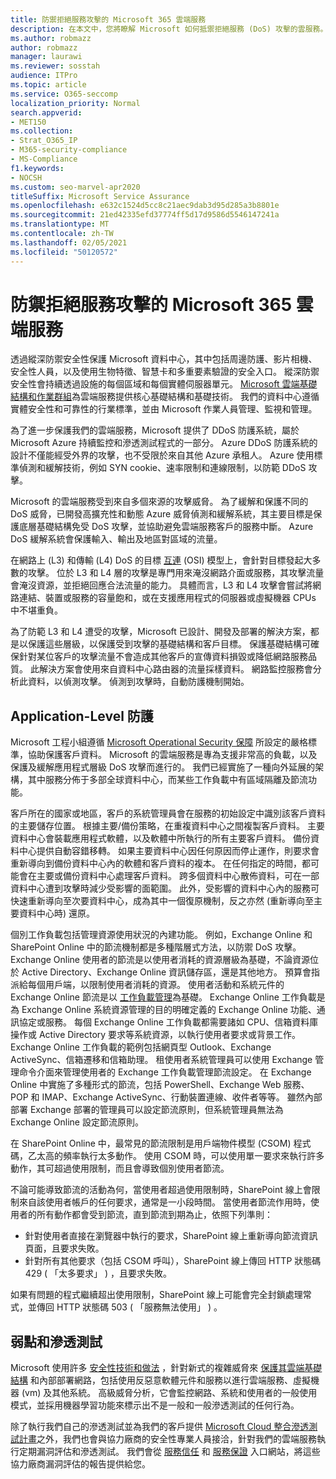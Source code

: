 ```yaml
---
title: 防禦拒絕服務攻擊的 Microsoft 365 雲端服務
description: 在本文中，您將瞭解 Microsoft 如何抵禦拒絕服務 (DoS) 攻擊的雲服務。
ms.author: robmazz
author: robmazz
manager: laurawi
ms.reviewer: sosstah
audience: ITPro
ms.topic: article
ms.service: O365-seccomp
localization_priority: Normal
search.appverid:
- MET150
ms.collection:
- Strat_O365_IP
- M365-security-compliance
- MS-Compliance
f1.keywords:
- NOCSH
ms.custom: seo-marvel-apr2020
titleSuffix: Microsoft Service Assurance
ms.openlocfilehash: e632c1524d5cc8c21aec9dab3d95d285a3b8801e
ms.sourcegitcommit: 21ed42335efd37774ff5d17d9586d5546147241a
ms.translationtype: MT
ms.contentlocale: zh-TW
ms.lasthandoff: 02/05/2021
ms.locfileid: "50120572"
---
```

# <a name="defending-microsoft-365-cloud-services-against-denial-of-service-attacks"></a>防禦拒絕服務攻擊的 Microsoft 365 雲端服務

透過縱深防禦安全性保護 Microsoft 資料中心，其中包括周邊防護、影片相機、安全性人員，以及使用生物特徵、智慧卡和多重要素驗證的安全入口。 縱深防禦安全性會持續透過設施的每個區域和每個實體伺服器單元。 [Microsoft 雲端基礎結構和作業群組](https://www.microsoft.com/cloud-platform/global-datacenters)為雲端服務提供核心基礎結構和基礎技術。 我們的資料中心遵循實體安全性和可靠性的行業標準，並由 Microsoft 作業人員管理、監視和管理。

為了進一步保護我們的雲端服務，Microsoft 提供了 DDoS 防護系統，屬於 Microsoft Azure 持續監控和滲透測試程式的一部分。 Azure DDoS 防護系統的設計不僅能經受外界的攻擊，也不受限於來自其他 Azure 承租人。 Azure 使用標準偵測和緩解技術，例如 SYN cookie、速率限制和連線限制，以防範 DDoS 攻擊。

Microsoft 的雲端服務受到來自多個來源的攻擊威脅。 為了緩解和保護不同的 DoS 威脅，已開發高擴充性和動態 Azure 威脅偵測和緩解系統，其主要目標是保護底層基礎結構免受 DoS 攻擊，並協助避免雲端服務客戶的服務中斷。 Azure DoS 緩解系統會保護輸入、輸出及地區對區域的流量。

在網路上 (L3) 和傳輸 (L4) DoS 的目標 [互連](/windows-hardware/drivers/network/windows-network-architecture-and-the-osi-model) (OSI) 模型上，會針對目標發起大多數的攻擊。 位於 L3 和 L4 層的攻擊是專門用來淹沒網路介面或服務，其攻擊流量會淹沒資源，並拒絕回應合法流量的能力。 具體而言，L3 和 L4 攻擊會嘗試將網路連結、裝置或服務的容量飽和，或在支援應用程式的伺服器或虛擬機器 CPUs 中不堪重負。

為了防範 L3 和 L4 遭受的攻擊，Microsoft 已設計、開發及部署的解決方案，都是以保護這些層級，以保護受到攻擊的基礎結構和客戶目標。 保護基礎結構可確保針對某位客戶的攻擊流量不會造成其他客戶的宣傳資料損毀或降低網路服務品質。 此解決方案會使用來自資料中心路由器的流量採樣資料。 網路監控服務會分析此資料，以偵測攻擊。 偵測到攻擊時，自動防護機制開始。

## <a name="application-level-defenses"></a>Application-Level 防護
Microsoft 工程小組遵循 [Microsoft Operational Security 保障](https://www.microsoft.com/SDL/OperationalSecurityAssurance) 所設定的嚴格標準，協助保護客戶資料。 Microsoft 的雲端服務是專為支援非常高的負載，以及保護及緩解應用程式層級 DoS 攻擊而進行的。 我們已經實施了一種向外延展的架構，其中服務分佈于多部全球資料中心，而某些工作負載中有區域隔離及節流功能。

客戶所在的國家或地區，客戶的系統管理員會在服務的初始設定中識別該客戶資料的主要儲存位置。 根據主要/備份策略，在重複資料中心之間複製客戶資料。 主要資料中心會裝載應用程式軟體，以及軟體中所執行的所有主要客戶資料。 備份資料中心提供自動容錯移轉。 如果主要資料中心因任何原因而停止運作，則要求會重新導向到備份資料中心內的軟體和客戶資料的複本。 在任何指定的時間，都可能會在主要或備份資料中心處理客戶資料。 跨多個資料中心散佈資料，可在一部資料中心遭到攻擊時減少受影響的面範圍。 此外，受影響的資料中心內的服務可快速重新導向至次要資料中心，成為其中一個復原機制，反之亦然 (重新導向至主要資料中心時) 還原。

個別工作負載包括管理資源使用狀況的內建功能。 例如，Exchange Online 和 SharePoint Online 中的節流機制都是多種階層式方法，以防禦 DoS 攻擊。 Exchange Online 使用者的節流是以使用者消耗的資源層級為基礎，不論資源位於 Active Directory、Exchange Online 資訊儲存區，還是其他地方。 預算會指派給每個用戶端，以限制使用者消耗的資源。 使用者活動和系統元件的 Exchange Online 節流是以 [工作負載管理](https://technet.microsoft.com/library/jj150503(v=exchg.150).aspx)為基礎。 Exchange Online 工作負載是為 Exchange Online 系統資源管理的目的明確定義的 Exchange Online 功能、通訊協定或服務。 每個 Exchange Online 工作負載都需要諸如 CPU、信箱資料庫操作或 Active Directory 要求等系統資源，以執行使用者要求或背景工作。 Exchange Online 工作負載的範例包括網頁型 Outlook、Exchange ActiveSync、信箱遷移和信箱助理。 租使用者系統管理員可以使用 Exchange 管理命令介面來管理使用者的 Exchange 工作負載管理節流設定。 在 Exchange Online 中實施了多種形式的節流，包括 PowerShell、Exchange Web 服務、POP 和 IMAP、Exchange ActiveSync、行動裝置連線、收件者等等。 雖然內部部署 Exchange 部署的管理員可以設定節流原則，但系統管理員無法為 Exchange Online 設定節流原則。

在 SharePoint Online 中，最常見的節流限制是用戶端物件模型 (CSOM) 程式碼，乙太高的頻率執行太多動作。 使用 CSOM 時，可以使用單一要求來執行許多動作，其可超過使用限制，而且會導致個別使用者節流。

不論可能導致節流的活動為何，當使用者超過使用限制時，SharePoint 線上會限制來自該使用者帳戶的任何要求，通常是一小段時間。 當使用者節流作用時，使用者的所有動作都會受到節流，直到節流到期為止，依照下列準則：
- 針對使用者直接在瀏覽器中執行的要求，SharePoint 線上重新導向節流資訊頁面，且要求失敗。
- 針對所有其他要求（包括 CSOM 呼叫），SharePoint 線上傳回 HTTP 狀態碼 429 ( 「太多要求」 ) ，且要求失敗。

如果有問題的程式繼續超出使用限制，SharePoint 線上可能會完全封鎖處理常式，並傳回 HTTP 狀態碼 503 ( 「服務無法使用」 ) 。

## <a name="vulnerability-and-penetration-testing"></a>弱點和滲透測試
Microsoft 使用許多 [安全性技術和做法](https://www.microsoft.com/trustcenter/security/threatmanagement) ，針對新式的複雜威脅來 [保護其雲端基礎結構](https://blogs.technet.microsoft.com/hybridcloud/2015/05/05/protecting-your-datacenter-and-cloud-from-emerging-threats/) 和內部部署網路，包括使用反惡意軟體元件和服務以進行雲端服務、虛擬機器 (vm) 及其他系統。 高級威脅分析，它會監控網路、系統和使用者的一般使用模式，並採用機器學習功能來標示出不是一般和一般滲透測試的任何行為。

除了執行我們自己的滲透測試並為我們的客戶提供 [Microsoft Cloud 整合滲透測試計畫](https://technet.microsoft.com/mt784683)之外，我們也會與協力廠商的安全性專業人員接洽，針對我們的雲端服務執行定期漏洞評估和滲透測試。 我們會從 [服務信任](https://aka.ms/STP) 和 [服務保證](https://aka.ms/ServiceAssurance) 入口網站，將這些協力廠商漏洞評估的報告提供給您。
